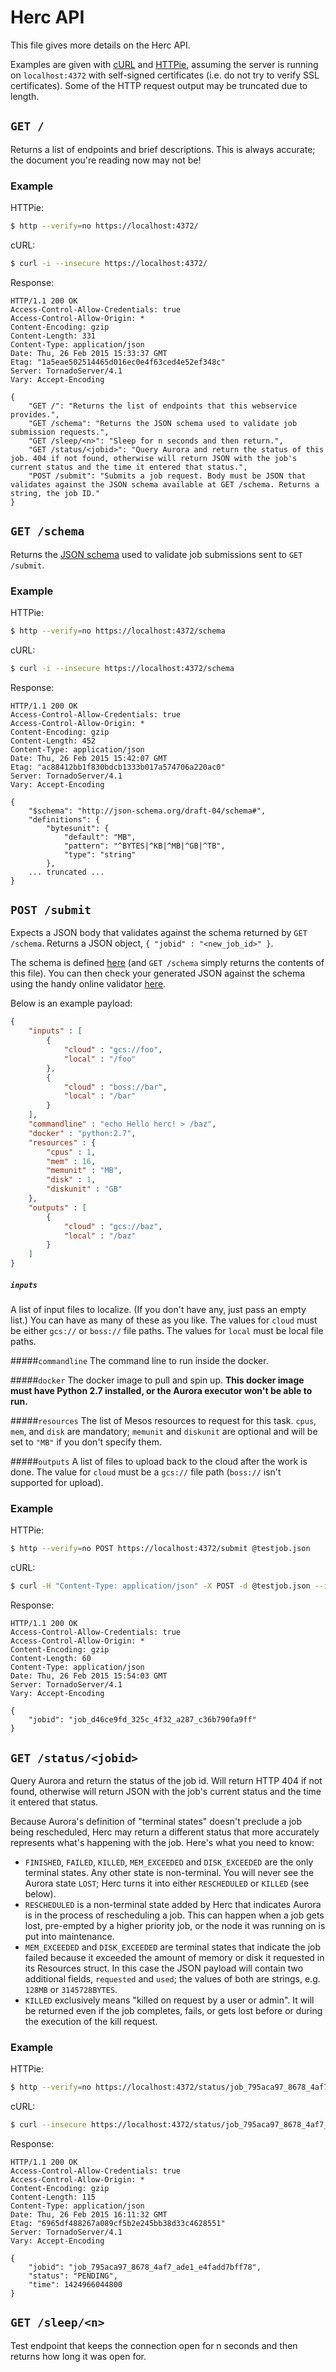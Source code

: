 # Herc API

This file gives more details on the Herc API.

Examples are given with [cURL](http://curl.haxx.se/docs/) and [HTTPie](https://github.com/jakubroztocil/httpie), assuming the server is running on `localhost:4372` with self-signed certificates (i.e. do not try to verify SSL certificates).  Some of the HTTP request output may be truncated due to length.

## `GET /`

Returns a list of endpoints and brief descriptions. This is always accurate; the document you're reading now may not be!

### Example

HTTPie:
```bash
$ http --verify=no https://localhost:4372/
```

cURL:
```bash
$ curl -i --insecure https://localhost:4372/
```

Response:
```http
HTTP/1.1 200 OK
Access-Control-Allow-Credentials: true
Access-Control-Allow-Origin: *
Content-Encoding: gzip
Content-Length: 331
Content-Type: application/json
Date: Thu, 26 Feb 2015 15:33:37 GMT
Etag: "1a5eae502514465d016ec0e4f63ced4e52ef348c"
Server: TornadoServer/4.1
Vary: Accept-Encoding

{
    "GET /": "Returns the list of endpoints that this webservice provides.",
    "GET /schema": "Returns the JSON schema used to validate job submission requests.",
    "GET /sleep/<n>": "Sleep for n seconds and then return.",
    "GET /status/<jobid>": "Query Aurora and return the status of this job. 404 if not found, otherwise will return JSON with the job's current status and the time it entered that status.",
    "POST /submit": "Submits a job request. Body must be JSON that validates against the JSON schema available at GET /schema. Returns a string, the job ID."
}
```

## `GET /schema`

Returns the [JSON schema](http://json-schema.org/) used to validate job submissions sent to `GET /submit`.

### Example

HTTPie:
```bash
$ http --verify=no https://localhost:4372/schema 
```

cURL:
```bash
$ curl -i --insecure https://localhost:4372/schema
```

Response:
```http
HTTP/1.1 200 OK
Access-Control-Allow-Credentials: true
Access-Control-Allow-Origin: *
Content-Encoding: gzip
Content-Length: 452
Content-Type: application/json
Date: Thu, 26 Feb 2015 15:42:07 GMT
Etag: "ac88412bb1f830bdcb1333b017a574706a220ac0"
Server: TornadoServer/4.1
Vary: Accept-Encoding

{
    "$schema": "http://json-schema.org/draft-04/schema#",
    "definitions": {
        "bytesunit": {
            "default": "MB",
            "pattern": "^BYTES|^KB|^MB|^GB|^TB",
            "type": "string"
        },
    ... truncated ...
}
```

## `POST /submit`

Expects a JSON body that validates against the schema returned by `GET /schema`. Returns a JSON object, `{ "jobid" : "<new_job_id>" }`.

The schema is defined [here](../data/schemas/jobsubmit.json) (and `GET /schema` simply returns the contents of this file). You can then check your generated JSON against the schema using the handy online validator [here](http://json-schema-validator.herokuapp.com/).

Below is an example payload:

```JSON
{
    "inputs" : [
        {
            "cloud" : "gcs://foo",
            "local" : "/foo"
        },
        {
            "cloud" : "boss://bar",
            "local" : "/bar"
        }
    ],
    "commandline" : "echo Hello herc! > /baz",
    "docker" : "python:2.7",
    "resources" : {
        "cpus" : 1,
        "mem" : 16,
        "memunit" : "MB",
        "disk" : 1,
        "diskunit" : "GB"
    },
    "outputs" : [
        {
            "cloud" : "gcs://baz",
            "local" : "/baz"
        }
    ]
}
```

##### `inputs`
A list of input files to localize. (If you don't have any, just pass an empty list.) You can have as many of these as you like. The values for `cloud` must be either `gcs://` or `boss://` file paths. The values for `local` must be local file paths.

#####`commandline`
The command line to run inside the docker.

#####`docker`
The docker image to pull and spin up. **This docker image must have Python 2.7 installed, or the Aurora executor won't be able to run.**

#####`resources`
The list of Mesos resources to request for this task. `cpus`, `mem`, and `disk` are mandatory; `memunit` and `diskunit` are optional and will be set to `"MB"` if you don't specify them.

#####`outputs`
A list of files to upload back to the cloud after the work is done. The value for `cloud` must be a `gcs://` file path (`boss://` isn't supported for upload).

### Example

HTTPie:
```bash
$ http --verify=no POST https://localhost:4372/submit @testjob.json
```

cURL:
```bash
$ curl -H "Content-Type: application/json" -X POST -d @testjob.json --insecure https://localhost:4372/submit
```

Response:
```http
HTTP/1.1 200 OK
Access-Control-Allow-Credentials: true
Access-Control-Allow-Origin: *
Content-Encoding: gzip
Content-Length: 60
Content-Type: application/json
Date: Thu, 26 Feb 2015 15:54:03 GMT
Server: TornadoServer/4.1
Vary: Accept-Encoding

{
    "jobid": "job_d46ce9fd_325c_4f32_a287_c36b790fa9ff"
}
```

## `GET /status/<jobid>`

Query Aurora and return the status of the job id. Will return HTTP 404 if not found, otherwise will return JSON with the job's current status and the time it entered that status.

Because Aurora's definition of "terminal states" doesn't preclude a job being rescheduled, Herc may return a different status that more accurately represents what's happening with the job. Here's what you need to know:

* `FINISHED`, `FAILED`, `KILLED`, `MEM_EXCEEDED` and `DISK_EXCEEDED` are the only terminal states. Any other state is non-terminal. You will never see the Aurora state `LOST`; Herc turns it into either `RESCHEDULED` or `KILLED` (see below).
* `RESCHEDULED` is a non-terminal state added by Herc that indicates Aurora is in the process of rescheduling a job. This can happen when a job gets lost, pre-empted by a higher priority job, or the node it was running on is put into maintenance.
* `MEM_EXCEEDED` and `DISK_EXCEEDED` are terminal states that indicate the job failed because it exceeded the amount of memory or disk it requested in its Resources struct. In this case the JSON payload will contain two additional fields, `requested` and `used`; the values of both are strings, e.g. `128MB` or `3145728BYTES`.
* `KILLED` exclusively means "killed on request by a user or admin". It will be returned even if the job completes, fails, or gets lost before or during the execution of the kill request.

### Example

HTTPie:
```bash
$ http --verify=no https://localhost:4372/status/job_795aca97_8678_4af7_ade1_e4fadd7bff78
```

cURL:
```bash
$ curl --insecure https://localhost:4372/status/job_795aca97_8678_4af7_ade1_e4fadd7bff78
```

Response:
```http
HTTP/1.1 200 OK
Access-Control-Allow-Credentials: true
Access-Control-Allow-Origin: *
Content-Encoding: gzip
Content-Length: 115
Content-Type: application/json
Date: Thu, 26 Feb 2015 16:11:32 GMT
Etag: "6965df488267a089cf5b2e245bb38d33c4628551"
Server: TornadoServer/4.1
Vary: Accept-Encoding

{
    "jobid": "job_795aca97_8678_4af7_ade1_e4fadd7bff78",
    "status": "PENDING",
    "time": 1424966044800
}
```

## `GET /sleep/<n>`

Test endpoint that keeps the connection open for n seconds and then returns how long it was open for.
